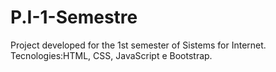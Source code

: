 # P.I-1-Semestre

Project developed for the 1st semester of Sistems for Internet.<br>
Tecnologies:HTML, CSS, JavaScript e Bootstrap.
